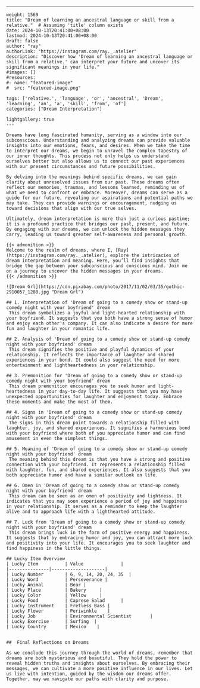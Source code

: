 ---
    weight: 1569
    title: "Dream of learning an ancestral language or skill from a relative."  # Assuming 'title' column exists
    date: 2024-10-13T20:41:00+08:00
    lastmod: 2024-10-13T20:41:00+08:00
    draft: false
    author: "ray"
    authorLink: "https://instagram.com/ray._.atelier"
    description: "Discover how 'Dream of learning an ancestral language or skill from a relative.' can interpret your future and uncover its significant meanings in your life."
    #images: []
    #resources:
    #- name: "featured-image"
    #  src: "featured-image.png"
    
    tags: ['relative.', 'language', 'or', 'ancestral', 'Dream', 'learning', 'an', 'a', 'skill', 'from', 'of']
    categories: ["Dream Interpretation"]
    
    lightgallery: true
    ---
    
    Dreams have long fascinated humanity, serving as a window into our subconscious. Understanding and analyzing dreams can provide valuable insights into our emotions, fears, and desires. When we take the time to interpret our dreams, we begin to unravel the complex tapestry of our inner thoughts. This process not only helps us understand ourselves better but also allows us to connect our past experiences with our present circumstances and future possibilities.
    
    By delving into the meanings behind specific dreams, we can gain clarity about unresolved issues from our past. These dreams often reflect our memories, traumas, and lessons learned, reminding us of what we need to confront or embrace. Moreover, dreams can serve as a guide for our future, revealing our aspirations and potential paths we may take. They can provide warnings or encouragement, nudging us toward decisions that align with our true selves.
    
    Ultimately, dream interpretation is more than just a curious pastime; it is a profound practice that bridges our past, present, and future. By engaging with our dreams, we can unlock the hidden messages they carry, leading us toward greater self-awareness and personal growth.
    
    {{< admonition >}}
    Welcome to the realm of dreams, where I, [Ray](https://instagram.com/ray._.atelier), explore the intricacies of dream interpretation and meaning. Here, you’ll find insights that bridge the gap between your subconscious and conscious mind. Join me on a journey to uncover the hidden messages in your dreams.
    {{< /admonition >}}
    
    ![Dream Grl](https://cdn.pixabay.com/photo/2017/11/02/03/35/gothic-2910057_1280.jpg "Dream Grl")
    
    ## 1. Interpretation of 'Dream of going to a comedy show or stand-up comedy night with your boyfriend' dream
     This dream symbolizes a joyful and light-hearted relationship with your boyfriend. It suggests that you both have a strong sense of humor and enjoy each other's company. It can also indicate a desire for more fun and laughter in your romantic life.
    
    ## 2. Analysis of 'Dream of going to a comedy show or stand-up comedy night with your boyfriend' dream
     This dream signifies the positive and playful dynamics of your relationship. It reflects the importance of laughter and shared experiences in your bond. It could also suggest the need for more entertainment and lightheartedness in your relationship.
    
    ## 3. Premonition for 'Dream of going to a comedy show or stand-up comedy night with your boyfriend' dream
     This dream premonition encourages you to seek humor and light-heartedness in your day-to-day life. It suggests that you may have unexpected opportunities for laughter and enjoyment today. Embrace these moments and make the most of them.
    
    ## 4. Signs in 'Dream of going to a comedy show or stand-up comedy night with your boyfriend' dream
     The signs in this dream point towards a relationship filled with laughter, joy, and shared experiences. It signifies a harmonious bond with your boyfriend where both of you appreciate humor and can find amusement in even the simplest things.
    
    ## 5. Meaning of 'Dream of going to a comedy show or stand-up comedy night with your boyfriend' dream
     The meaning behind this dream is that you have a strong and positive connection with your boyfriend. It represents a relationship filled with laughter, fun, and shared experiences. It also suggests that you both appreciate humor and have a similar outlook on life.
    
    ## 6. Omen in 'Dream of going to a comedy show or stand-up comedy night with your boyfriend' dream
     This dream can be seen as an omen of positivity and lightness. It indicates that you may soon experience a period of joy and happiness in your relationship. It serves as a reminder to keep the laughter alive and to approach life with a lighthearted attitude.
    
    ## 7. Luck from 'Dream of going to a comedy show or stand-up comedy night with your boyfriend' dream
     This dream brings luck in the form of positive energy and happiness. It suggests that by embracing humor and joy, you can attract more luck and positivity into your life. It encourages you to seek laughter and find happiness in the little things.
    
    ## Lucky Item Overview
    | Lucky Item          | Value              |
    |---------------|--------------------|
    | Lucky Number        | 6, 9, 14, 20, 24, 35  |
    | Lucky Word          | Perseverance |
    | Lucky Animal        | Bear |
    | Lucky Place         | Bakery     |
    | Lucky Color         | Yellow     |
    | Lucky Food          | Caprese Salad      |
    | Lucky Instrument    | Fretless Bass |
    | Lucky Flower        | Periwinkle    |
    | Lucky Job           | Environmental Scientist       |
    | Lucky Exercise      | Surfing  |
    | Lucky Country       | Mexico    |
    
    
    ##  Final Reflections on Dreams
    
    As we conclude this journey through the world of dreams, remember that dreams are both mysterious and beautiful. They hold the power to reveal hidden truths and insights about ourselves. By embracing their messages, we can cultivate a more positive influence in our lives. Let us live with intention, guided by the wisdom our dreams offer. Together, may we navigate our paths with clarity and purpose.
    